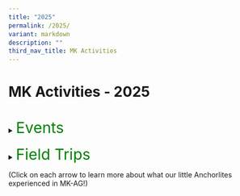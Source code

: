 ```yaml
---
title: "2025"
permalink: /2025/
variant: markdown
description: ""
third_nav_title: MK Activities
---
```

<h1>MK Activities - 2025</h1><br>
<details>
<summary><p style="font-size:30px; color:green; display:inline">Events</p></summary><br>
<details>
<summary><strong>World Water and Earth Day</strong></summary>
<div data-type="detailsContent" class="isomer-details-content">
	<table>
			<tbody><tr><td align="right" width="50%"><img src="/images/MK/2025_World%20Water%20and%20Earth%20Day/1.jpg" style="width:80%"></td><td align="left" width="50%"><img src="/images/MK/2025_World%20Water%20and%20Earth%20Day/2.jpg" style="width:80%"></td></tr>
			<tr><td align="right" width="50%"><img src="/images/MK/2025_World%20Water%20and%20Earth%20Day/3.jpg" style="width:80%">
        </td>
			<td valign="middle"><br><br>At MK@AG, our young learners recently took part in a meaningful celebration of both World Water Day and Earth Day, engaging in a variety of hands-on activities designed to deepen their understanding of environmental responsibility.<br><br>
To start, children were encouraged to bring their own water bottles from home. Throughout the day, they used the water they brought to wash their hands—such as after outdoor play or before snack time—highlighting the importance of conserving water in daily routines. This simple but effective activity helped students become more aware of how much water they use and how small changes can make a big difference.
				</td></tr>
				<tr>
        <td align="right" width="50%"><img src="/images/MK/2025_World%20Water%20and%20Earth%20Day/4.jpg" style="width:80%"></td>
        <td align="left" width="50%"><img src="/images/MK/2025_World%20Water%20and%20Earth%20Day/5.jpg" style="width:80%"></td>
    </tr>
		<tr><td align="right" width="50%"><img src="/images/MK/2025_World%20Water%20and%20Earth%20Day/6.jpg" style="width:80%">
        </td>
			<td valign="bottom"><br><br><br><br>In class, the children explored the impact of water wastage through an engaging and age-appropriate presentation prepared by their teacher. They also participated in a fun and interactive quiz that helped reinforce their learning and sparked thoughtful discussions among their peers.
</td></tr><tr><td align="right" width="50%"><img src="/images/MK/2025_World%20Water%20and%20Earth%20Day/7.jpg" style="width:80%"></td><td align="left" width="50%"><img src="/images/MK/2025_World%20Water%20and%20Earth%20Day/8.jpg" style="width:80%"></td></tr><tr><td align="right" width="50%"><img src="/images/MK/2025_World%20Water%20and%20Earth%20Day/10.jpg" style="width:80%"></td><td valign="middle" align="left" width="50%"><br><br>To further reflect on what they had learned, students took part in a creative activity where they drew pictures and wrote about the different ways they could help save water and care for our Earth. These reflections served as a personal commitment to being more mindful stewards of the planet. <br>It was a joyful and educational day filled with discovery, creativity, and a growing sense of environmental awareness. We are proud of our students for taking their first steps towards becoming responsible global citizens.
</td></tr>
<tr><td colspan="2"><img src="/images/MK/2025_World%20Water%20and%20Earth%20Day/9.jpg" style="width:80%">
</td></tr>
		</tbody></table>
<br>
</div>
</details>
<details>
<summary><strong>Parents' Day</strong></summary>
<div data-type="detailsContent" class="isomer-details-content">
<table>
			<tbody><tr><td align="right" width="50%"><img src="/images/MK/2025_Parents%20Day/1.jpg" style="width:80%"></td><td valign="middle"><br><br><br>On May 9th, the children of MK@AG came together in a joyful celebration of Parents' Day, a special occasion dedicated to honoring the love, care, and support of their parents. With enthusiasm and creativity, the children engaged in meaningful conversations about appreciating parents and engaged in art activities to bring home as gifts for their parents..</td></tr>
			<tr><td align="right" width="50%"><img src="/images/MK/2025_Parents%20Day/2.jpg" style="width:80%">
        </td>
			<td valign="middle"><img src="/images/MK/2025_Parents%20Day/4.jpg" style="width:80%">
				</td></tr>
				<tr>
        <td align="right" width="50%"><img src="/images/MK/2025_Parents%20Day/3.jpg" style="width:80%"></td>
        <td valign="middle" align="left" width="50%">Our K1 students poured their feelings into beautifully handcrafted cards, each one carefully decorated with personal touches. These cards were more than just art projects; they were sincere messages of gratitude, filled with love and warmth, showcasing the children's growing understanding of the importance of family and appreciation.<br><br>Meanwhile, the K2 students took a more hands-on approach by crafting vibrant 3D flowers as their tribute. Using their own handprints to form petals and colorful straws as stems, they created thoughtful and imaginative gifts. These handmade flowers were a symbol of their admiration and love, created with both joy and care as a way to honor their parents in a special and memorable way.</td>
    </tr>
		<tr><td align="right" width="50%"><img src="/images/MK/2025_Parents%20Day/5.jpg" style="width:80%">
        </td>
			<td><img src="/images/MK/2025_Parents%20Day/6.jpg" style="width:80%">
</td></tr><tr><td align="right" width="50%"><img src="/images/MK/2025_World%20Water%20and%20Earth%20Day/7.jpg" style="width:80%"></td><td align="left" width="50%"><img src="/images/MK/2025_World%20Water%20and%20Earth%20Day/8.jpg" style="width:80%"></td></tr><tr><td align="right" width="50%"><img src="/images/MK/2025_World%20Water%20and%20Earth%20Day/10.jpg" style="width:80%"></td><td valign="middle" align="left" width="50%"><br><br>To further reflect on what they had learned, students took part in a creative activity where they drew pictures and wrote about the different ways they could help save water and care for our Earth. These reflections served as a personal commitment to being more mindful stewards of the planet. <br>It was a joyful and educational day filled with discovery, creativity, and a growing sense of environmental awareness. We are proud of our students for taking their first steps towards becoming responsible global citizens.
</td></tr>
<tr><td colspan="2"><img src="/images/MK/2025_World%20Water%20and%20Earth%20Day/9.jpg" style="width:80%">
</td></tr>
		</tbody></table>
<br>
</div></details>

</details><br>
<details>
<summary><p style="font-size:30px; color:green; display:inline">Field Trips</p></summary><br>
<details>
<summary><strong>K2 Field Trip to Gardens by the Bay</strong></summary>
<div data-type="detailsContent" class="isomer-details-content">
<table><tbody>
<tr>
<td><img src="/images/MK/2023FT_Indian%20Heritage%20Centre/1-1%20indian%20heritage%20centre.jpg" style="width:100%"></td>
<td><img src="/images/MK/2023FT_Indian%20Heritage%20Centre/1-2%20indian%20heritage%20centre.jpg" style="width:100%"></td>
</tr>
<tr>
<td align="center" colspan="2">Children went on a ‘Mango Motif’ hunt during their trip to Indian Heritage Centre in Little India.</td>
</tr>
</tbody></table>
<table><tbody>
<tr>
<td><img src="/images/MK/2023FT_Indian%20Heritage%20Centre/2-1%20indian%20heritage%20centre.jpg" style="width:82%"></td>
<td><img src="/images/MK/2023FT_Indian%20Heritage%20Centre/2-2%20indian%20heritage%20centre.jpg" style="width:100%"></td>
</tr>
<tr>
<td align="center" colspan="2">Besides, children walked along the streets in Little India to hunt for more Mango Motif designs.</td>
</tr></tbody></table>
<table><tbody>
<tr>
<td width="70%"><img src="/images/MK/2023FT_Indian%20Heritage%20Centre/3-1%20indian%20heritage%20centre.jpg" style="width:100%"></td>
<td style="align: left; vertical-align: top;" width="30%">Children enjoyed observing the huge selection of different variety of mangoes at the fruit carts in Little India.</td>
</tr>
</tbody></table>
<br>
</div></details>	
</details>

(Click on each arrow to learn more about what our little Anchorlites experienced in MK-AG!)